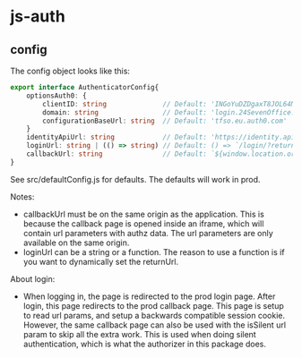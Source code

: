 # js-auth

## config

The config object looks like this:

````typescript
export interface AuthenticatorConfig{
    optionsAuth0: {
        clientID: string              // Default: 'INGoYuDZDgaxT8JOL64M7vnJcxEGxCi0',
        domain: string                // Default: 'login.24SevenOffice.com',
        configurationBaseUrl: string  // Default: 'tfso.eu.auth0.com'
    }
    identityApiUrl: string            // Default: 'https://identity.api.24sevenoffice.com',
    loginUrl: string | (() => string) // Default: () => `/login/?returnUrl=${encodeURIComponent(window.location.origin + window.location.pathname)}`,
    callbackUrl: string               // Default: `${window.location.origin}/login/auth0/callback.html?isSilent=true`
}
````

See src/defaultConfig.js for defaults. The defaults will work in prod.

Notes:

- callbackUrl must be on the same origin as the application. 
  This is because the callback page is opened inside an iframe, which will contain url parameters with authz data.
  The url parameters are only available on the same origin.
- loginUrl can be a string or a function. The reason to use a function is if you want to dynamically set the returnUrl.
  
About login:
- When logging in, the page is redirected to the prod login page.
  After login, this page redirects to the prod callback page. This page is setup to read url params, and setup a backwards compatible session cookie.
  However, the same callback page can also be used with the isSilent url param to skip all the extra work.
  This is used when doing silent authentication, which is what the authorizer in this package does.